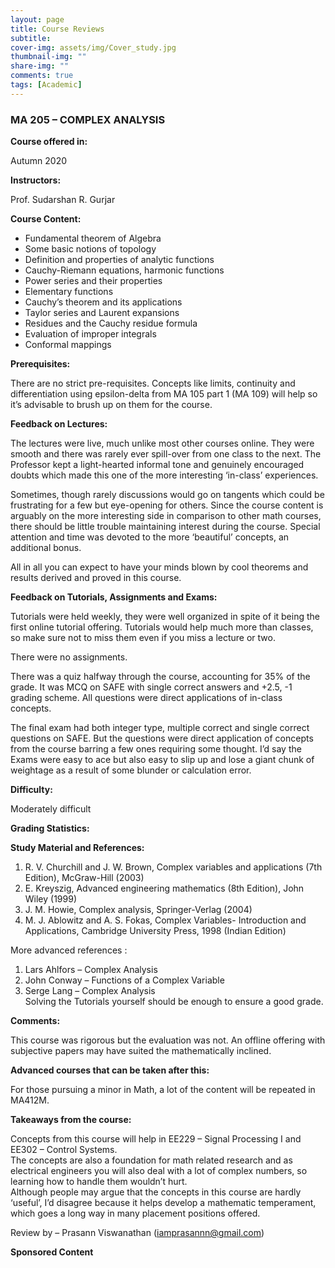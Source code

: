 ```yaml
---
layout: page
title: Course Reviews
subtitle:
cover-img: assets/img/Cover_study.jpg
thumbnail-img: ""
share-img: ""
comments: true
tags: [Academic]
---
```


### MA 205 – COMPLEX ANALYSIS
**Course offered in:**

Autumn 2020 <br>

**Instructors:**

Prof. Sudarshan R. Gurjar <br>

**Course Content:**

- Fundamental theorem of Algebra <br>
- Some basic notions of topology <br>
- Definition and properties of analytic functions <br>
- Cauchy-Riemann equations, harmonic functions <br>
- Power series and their properties <br>
- Elementary functions <br>
- Cauchy’s theorem and its applications <br>
- Taylor series and Laurent expansions <br>
- Residues and the Cauchy residue formula <br>
- Evaluation of improper integrals <br>
- Conformal mappings <br>

**Prerequisites:**

There are no strict pre-requisites. Concepts like limits, continuity and differentiation using epsilon-delta from MA 105 part 1 (MA 109) will help so it’s advisable to brush up on them for the course. <br>

**Feedback on Lectures:**

The lectures were live, much unlike most other courses online. They were smooth and there was rarely ever spill-over from one class to the next. The Professor kept a light-hearted informal tone and genuinely encouraged doubts which made this one of the more interesting ‘in-class’ experiences. <br>

Sometimes, though rarely discussions would go on tangents which could be frustrating for a few but eye-opening for others. Since the course content is arguably on the more interesting side in comparison to other math courses, there should be little trouble maintaining interest during the course. Special attention and time was devoted to the more ‘beautiful’ concepts, an additional bonus. <br>

All in all you can expect to have your minds blown by cool theorems and results derived and proved in this course. <br>

**Feedback on Tutorials, Assignments and Exams:**

Tutorials were held weekly, they were well organized in spite of it being the first online tutorial offering. Tutorials would help much more than classes, so make sure not to miss them even if you miss a lecture or two. <br>

There were no assignments. <br>

There was a quiz halfway through the course, accounting for 35% of the grade. It was MCQ on SAFE with single correct answers and +2.5, -1 grading scheme. All questions were direct applications of in-class concepts. <br>

The final exam had both integer type, multiple correct and single correct questions on SAFE. But the questions were direct application of concepts from the course barring a few ones requiring some thought. I’d say the Exams were easy to ace but also easy to slip up and lose a giant chunk of weightage as a result of some blunder or calculation error. <br>

**Difficulty:**

Moderately difficult <br>

**Grading Statistics:**


**Study Material and References:**

1. R. V. Churchill and J. W. Brown, Complex variables and applications (7th Edition), McGraw-Hill (2003) <br>
2. E. Kreyszig, Advanced engineering mathematics (8th Edition), John Wiley (1999) <br>
3. J. M. Howie, Complex analysis, Springer-Verlag (2004) <br>
4. M. J. Ablowitz and A. S. Fokas, Complex Variables- Introduction and Applications, Cambridge University Press, 1998 (Indian Edition) <br>

More advanced references : <br>
1. Lars Ahlfors – Complex Analysis <br>
2. John Conway – Functions of a Complex Variable <br>
3. Serge Lang – Complex Analysis <br>
Solving the Tutorials yourself should be enough to ensure a good grade. <br>

**Comments:**

This course was rigorous but the evaluation was not. An offline offering with subjective papers may have suited the mathematically inclined. <br>

**Advanced courses that can be taken after this:**

For those pursuing a minor in Math, a lot of the content will be repeated in MA412M. <br>

**Takeaways from the course:**

Concepts from this course will help in EE229 – Signal Processing I and EE302 – Control Systems. <br>
The concepts are also a foundation for math related research and as electrical engineers you will also deal with a lot of complex numbers, so learning how to handle them wouldn’t hurt. <br>
Although people may argue that the concepts in this course are hardly ‘useful’, I’d disagree because it helps develop a mathematic temperament, which goes a long way in many placement positions offered. <br>

Review by – Prasann Viswanathan (iamprasannn@gmail.com) <br>

**Sponsored Content**